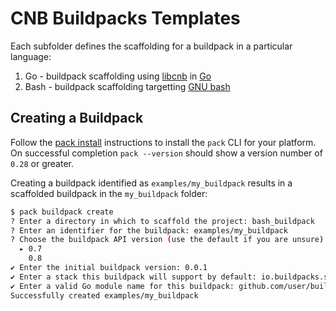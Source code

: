 # CNB Buildpacks Templates

Each subfolder defines the scaffolding for a buildpack in a particular language:

1. Go - buildpack scaffolding using [libcnb](https://github.com/buildpacks/libcnb) in [Go](https://go.dev/)
2. Bash - buildpack scaffolding targetting [GNU bash](https://www.gnu.org/software/bash/)

## Creating a Buildpack

Follow the [pack install](https://buildpacks.io/docs/tools/pack/) instructions to install the `pack` CLI for your platform.  On successful completion `pack --version` should show a version number of `0.28` or greater.

Creating a buildpack identified as `examples/my_buildpack` results in a scaffolded buildpack in the `my_buildpack` folder:

```bash
$ pack buildpack create
? Enter a directory in which to scaffold the project: bash_buildpack
? Enter an identifier for the buildpack: examples/my_buildpack
? Choose the buildpack API version (use the default if you are unsure):
  ▸ 0.7
    0.8
✔ Enter the initial buildpack version: 0.0.1
✔ Enter a stack this buildpack will support by default: io.buildpacks.samples.stacks.bionic
✔ Enter a valid Go module name for this buildpack: github.com/user/buildpack
Successfully created examples/my_buildpack
```
